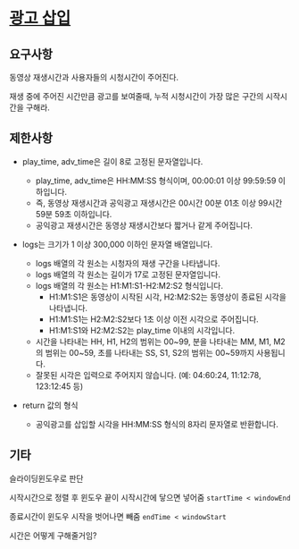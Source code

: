 # [광고 삽입](https://programmers.co.kr/learn/courses/30/lessons/72414#fn1)

## 요구사항

동영상 재생시간과 사용자들의 시청시간이 주어진다.

재생 중에 주어진 시간만큼 광고를 보여줄때, 누적 시청시간이 가장 많은 구간의 시작시간을 구해라.

## 제한사항

- play_time, adv_time은 길이 8로 고정된 문자열입니다.
    - play_time, adv_time은 HH:MM:SS 형식이며, 00:00:01 이상 99:59:59 이하입니다.
    - 즉, 동영상 재생시간과 공익광고 재생시간은 00시간 00분 01초 이상 99시간 59분 59초 이하입니다.
    - 공익광고 재생시간은 동영상 재생시간보다 짧거나 같게 주어집니다.
- logs는 크기가 1 이상 300,000 이하인 문자열 배열입니다.
    - logs 배열의 각 원소는 시청자의 재생 구간을 나타냅니다.
    - logs 배열의 각 원소는 길이가 17로 고정된 문자열입니다.
    - logs 배열의 각 원소는 H1:M1:S1-H2:M2:S2 형식입니다.
        - H1:M1:S1은 동영상이 시작된 시각, H2:M2:S2는 동영상이 종료된 시각을 나타냅니다.
        - H1:M1:S1는 H2:M2:S2보다 1초 이상 이전 시각으로 주어집니다.
        - H1:M1:S1와 H2:M2:S2는 play_time 이내의 시각입니다.
    - 시간을 나타내는 HH, H1, H2의 범위는 00~99, 분을 나타내는 MM, M1, M2의 범위는 00~59, 초를 나타내는 SS, S1, S2의 범위는 00~59까지 사용됩니다.
    - 잘못된 시각은 입력으로 주어지지 않습니다. (예: 04:60:24, 11:12:78, 123:12:45 등)

- return 값의 형식
    - 공익광고를 삽입할 시각을 HH:MM:SS 형식의 8자리 문자열로 반환합니다.

## 기타

슬라이딩윈도우로 판단

시작시간으로 정렬 후 윈도우 끝이 시작시간에 닿으면 넣어줌 `startTime < windowEnd` 

종료시간이 윈도우 시작을 벗어나면 빼줌 `endTime < windowStart`

시간은 어떻게 구해줄거임?
